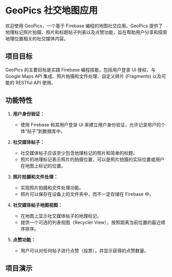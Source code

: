 # GeoPics 社交地图应用

欢迎使用 GeoPics，一个基于 Firebase 编程的地图社交应用。GeoPics 提供了地理标记照片拍摄、照片和标题帖子列表以及点赞功能，旨在帮助用户分享和探索地理位置相关的社交媒体内容。

## 项目目标

GeoPics 的主要目标是实践 Firebase 编程技能，包括用户登录 UI 授权、与 Google Maps API 集成、照片拍摄和文件处理、自定义碎片 (Fragments) 以及可能的 RESTful API 使用。

## 功能特性

1. **用户身份验证：**
   - 使用 Firebase 和其用户登录 UI 来建立用户身份验证，允许记录用户的个体“帖子”到数据库中。

2. **社交媒体帖子：**
   - 社交媒体帖子应该至少包含地理标记的照片和简单的标题。
   - 照片的地理标记表示照片的拍摄位置，可以是照片拍摄的实际位置或用户在地图上标记的位置。

3. **照片拍摄和文件处理：**
   - 实现照片拍摄和文件处理功能。
   - 照片可以保存在设备上的文件夹中，而不一定存储在 Firebase 中。

4. **社交媒体帖子地图视图：**
   - 在地图上显示社交媒体帖子的地理标记。
   - 提供一个可选的列表视图（Recycler View），按照距离当前位置的最近顺序排序。

5. **点赞功能：**
   - 用户可以对任何帖子进行点赞（投票），并显示获得的点赞数量。

## 项目演示


